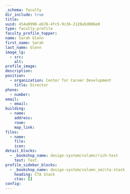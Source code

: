 ```yaml
---
_schema: faculty
dir_include: true
title:
uuid: 454e0990-eb76-4fc5-9c36-2120a5d086e0
type: faculty-profile
faculty_profile_topper:
name: Sarah Glenn
first_name: Sarah
last_name: Glenn
image_lg:
  - src:
    alt:
profile_image:
description:
position:
  - organization: Center for Career Development
    title: Director
phone:
  - number:
email:
  - email:
building:
  - name:
    address:
    room:
    map_link:
files:
  - name:
    file:
    icon:
detail_blocks:
  - _bookshop_name: design-system/column/rich-text
    text: Text.
profile_sidebar_blocks:
  - _bookshop_name: design-system/column_sm/cta-stack
    heading: CTA Stack
    ctas: []
config:
---
```

